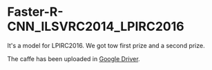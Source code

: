 # Faster-R-CNN_ILSVRC2014_LPIRC2016
It's a model for LPIRC2016. We got tow first prize and a second prize.

The caffe has been uploaded in [Google Driver](https://drive.google.com/file/d/0BzxswfvDsEgxOHMzUXNKNm9zc00/view?usp=sharing).
